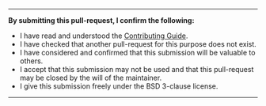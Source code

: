 
---
**By submitting this pull-request, I confirm the following:**

- I have read and understood the [Contributing Guide](https://github.com/anonimal/kovri-docs/blob/master/developer/CONTRIBUTING.md).
- I have checked that another pull-request for this purpose does not exist.
- I have considered and confirmed that this submission will be valuable to others.
- I accept that this submission may not be used and that this pull-request may be closed by the will of the maintainer.
- I give this submission freely under the BSD 3-clause license.
---

